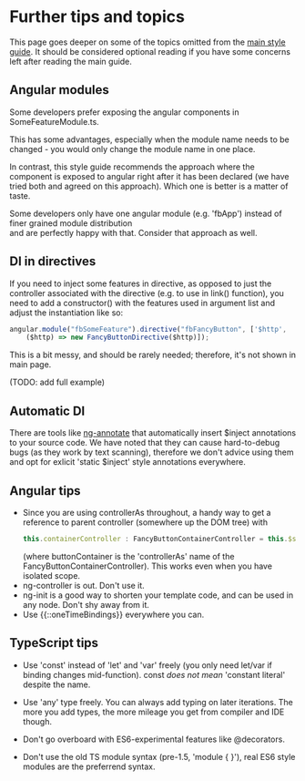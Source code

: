 # Further tips and topics

This page goes deeper on some of the topics omitted from the [main style guide](https://github.com/vivainio/typescript-ng1-style).
It should be considered optional reading if you have some concerns left after reading the main guide.

## Angular modules

Some developers prefer exposing the angular components in SomeFeatureModule.ts.

This has some advantages, especially when the module name needs to be changed - 
you would only change the module name in one place.

In contrast, this style guide recommends the approach where the component is exposed
to angular right after it has been declared (we have tried both and agreed on this approach). 
Which one is better is a matter of taste.

Some developers only have one angular module (e.g. 'fbApp') instead of finer grained module distribution  
and are perfectly happy with that. Consider that approach as well.

## DI in directives

If you need to inject some features in directive, as opposed to just the controller
associated with the directive (e.g. to use in link() function), you need to add a constructor()
with the features used in argument list and adjust the instantiation like so:

```typescript
angular.module("fbSomeFeature").directive("fbFancyButton", ['$http', 
	($http) => new FancyButtonDirective($http)]);
```

This is a bit messy, and should be rarely needed; therefore, it's not shown in main page.

(TODO: add full example)

## Automatic DI

There are tools like [ng-annotate](https://github.com/olov/ng-annotate) that automatically insert $inject annotations to
your source code. We have noted that they can cause hard-to-debug bugs (as they work
by text scanning), therefore we don't advice using them and opt for exlicit 'static $inject'
style annotations everywhere.

## Angular tips

- Since you are using controllerAs throughout, a handy way to get a reference to 
  parent controller (somewhere up the DOM tree) with
  ```typescript
  this.containerController : FancyButtonContainerController = this.$scope.$parent.buttonContainer
  ```
  (where buttonContainer is the 'controllerAs' name of the FancyButtonContainerController).
  This works even when you have isolated scope.
- ng-controller is out. Don't use it.
- ng-init is a good way to shorten your template code, and can be used in any node. Don't shy away from it.
- Use {{::oneTimeBindings}} everywhere you can.
  
## TypeScript tips

- Use 'const' instead of 'let' and 'var' freely (you only need let/var if binding changes mid-function).
  const *does not mean* 'constant literal' despite the name. 
  
- Use 'any' type freely. You can always add typing on later iterations. The more you add types, the more mileage
  you get from compiler and IDE though.

- Don't go overboard with ES6-experimental features like @decorators.

- Don't use the old TS module syntax (pre-1.5, 'module { }'), real ES6 style modules are the preferrend syntax.
